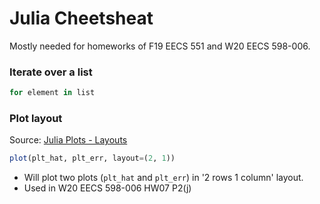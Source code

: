 # Julia Cheetsheat  
Mostly needed for homeworks of F19 EECS 551 and W20 EECS 598-006.
### Iterate over a list
```julia
for element in list
```
### Plot layout
Source: [Julia Plots - Layouts](https://docs.juliaplots.org/latest/layouts/)  
```julia
plot(plt_hat, plt_err, layout=(2, 1))
```
- Will plot two plots (`plt_hat` and `plt_err`) in '2 rows 1 column' layout.  
- Used in W20 EECS 598-006 HW07 P2(j)
